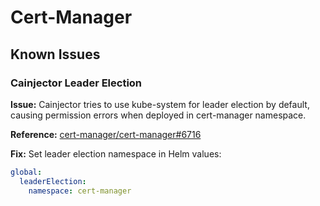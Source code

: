 # Cert-Manager

## Known Issues

### Cainjector Leader Election

**Issue:** Cainjector tries to use kube-system for leader election by default, causing permission errors when deployed in cert-manager namespace.

**Reference:** [cert-manager/cert-manager#6716](https://github.com/cert-manager/cert-manager/issues/6716)

**Fix:** Set leader election namespace in Helm values:

```yaml
global:
  leaderElection:
    namespace: cert-manager
```
